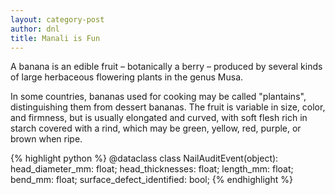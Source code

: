 ```yaml
---
layout: category-post
author: dnl
title: Manali is Fun
---
```


A banana is an edible fruit – botanically a berry – produced by several
kinds of large herbaceous flowering plants in the genus Musa.

In some countries, bananas used for cooking may be called "plantains",
distinguishing them from dessert bananas. The fruit is variable in size,
color, and firmness, but is usually elongated and curved, with soft
flesh rich in starch covered with a rind, which may be green, yellow,
red, purple, or brown when ripe.


{% highlight python %}
@dataclass
class NailAuditEvent(object):
    head_diameter_mm: float;
    head_thicknesses: float;
    length_mm: float;
    bend_mm: float;
    surface_defect_identified: bool;
{% endhighlight %}